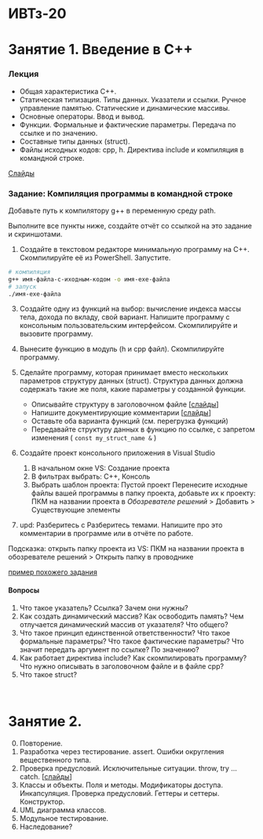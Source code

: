 # ИВТз-20

# Занятие 1. Введение в С++
### Лекция
- Общая характеристика C++.
- Статическая типизация. Типы данных. Указатели и ссылки. Ручное управление памятью. Статические и динамические массивы.
- Основные операторы. Ввод и вывод.
- Функции. Формальные и фактические параметры. Передача по ссылке и по значению.
- Составные типы данных (struct). 
- Файлы исходных кодов: cpp, h. Директива include и компиляция в командной строке.

[Слайды](https://raw.githubusercontent.com/VetrovSV/OOP/master/C%2B%2B%20(part%201).pdf)

### Задание: Компиляция программы в командной строке
Добавьте путь к компилятору g++ в переменную среду path.

Выполните все пункты ниже, создайте отчёт со ссылкой на это задание и скриншотами.

1. Создайте в текстовом редакторе минимальную программу на C++. Скомпилируйте её из PowerShell. Запустите.
```bash
# компиляция
g++ имя-файла-с-иходным-кодом -o имя-exe-файла
# запуск
./имя-exe-файла
```
3. Создайте одну из функций на выбор: вычисление индекса массы тела, дохода по вкладу, свой вариант. Напишите программу с консольным пользовательским интерфейсом. Скомпилируйте и вызовите программу.
4. Вынесите функцию в модуль (h и cpp файл). Скомпилируйте программу.  
5. Сделайте программу, которая принимает вместо нескольких параметров структуру данных (struct). Структура данных должна содержать такие же поля, какие параметры у созданной функции.
    - Описывайте структуру в заголовочном файле [[слайды](https://raw.githubusercontent.com/VetrovSV/OOP/master/C%2B%2B%20(part%201).pdf#Navigation40)]
    - Напишите документирующие комментарии [[слайды](https://raw.githubusercontent.com/VetrovSV/OOP/master/C%2B%2B%20(part%201).pdf#Navigation76)]
    - Оставьте оба варианта функций (см. перегрузка функций)
    - Передавайте структуру данных в функцию по ссылке, с запретом изменения ( `const my_struct_name &` )

5. Создайте проект консольного приложения в Visual Studio
    1. В начальном окне VS: Создание проекта
    2. В фильтрах выбрать: С++, Консоль
    3. Выбрать шаблон проекта: Пустой проект
Перенесите исходные файлы вашей программы в папку проекта, добавьте их к проекту: ПКМ на названии проекта в _Обозревателе решений_ > Добавить > Существующие элементы

6. upd: Разберитесь с Разберитесь темами. Напишите про это комментарии в программе или в отчёте по работе.

Подсказка: открыть папку проекта из VS: ПКМ на названии проекта в обозревателе решений > Открыть папку в проводнике


[пример похожего задания](https://github.com/VetrovSV/OOP/blob/master/2021-fall/plan_cpp.md#%D0%BA%D0%BE%D0%BC%D0%BF%D0%B8%D0%BB%D1%8F%D1%86%D0%B8%D1%8F-%D0%B2-%D0%BA%D0%BE%D0%BC%D0%B0%D0%BD%D0%B4%D0%BD%D0%BE%D0%B9-%D1%81%D1%82%D1%80%D0%BE%D0%BA%D0%B5)

#### Вопросы
1. Что такое указатель? Ссылка? Зачем они нужны?
2. Как создать динамический массив? Как освободить память? Чем отлучается динамический массив от указателя? Что общего?
3. Что такое принцип единственной ответственности? Что такое формальные параметры? Что такое фактические параметры? Что значит передать аргумент по ссылке? По значению?
4. Как работает директива include? Как скомпилировать программу? Что нужно описывать в заголовочном файле и в файле cpp?
5. Что такое struct? 


<br>

# Занятие 2. 

0. Повторение.
0. Разработка через тестирование. assert. Ошибки округления вещественного типа.
1. Проверка предусловий. Исключительные ситуации. throw, try ... catch. [[слайды](https://raw.githubusercontent.com/VetrovSV/OOP/master/C%2B%2B%20(part%201).pdf#Navigation110)]
2. Класcы и объекты. Поля и методы. Модификаторы доступа. Инкапсуляция. Проверка предусловий. Геттеры и сеттеры. Конструктор.
2. UML диаграмма классов.
2. Модульное тестирование.
3. Наследование?
